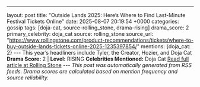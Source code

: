 ---
layout: post
title: "Outside Lands 2025: Here’s Where to Find Last-Minute Festival Tickets Online"
date: 2025-08-07 20:19:54 +0000
categories: gossip
tags: [doja-cat, source-rolling_stone, drama-rising]
drama_score: 2
primary_celebrity: doja_cat
source: rolling_stone
source_url: "https://www.rollingstone.com/product-recommendations/tickets/where-to-buy-outside-lands-tickets-online-2025-1235397854/"
mentions: {doja_cat: 2} --- This year’s headliners include Tyler, the Creator, Hozier, and Doja Cat **Drama Score:** 2 | **Level:** RISING **Celebrities Mentioned:** Doja Cat [Read full article at Rolling Stone](https://www.rollingstone.com/product-recommendations/tickets/where-to-buy-outside-lands-tickets-online-2025-1235397854/) --- *This post was automatically generated from RSS feeds. Drama scores are calculated based on mention frequency and source reliability.*